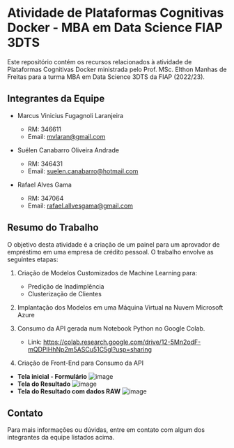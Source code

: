 # Atividade de Plataformas Cognitivas Docker - MBA em Data Science FIAP 3DTS

Este repositório contém os recursos relacionados à atividade de Plataformas Cognitivas Docker ministrada pelo Prof. MSc. Elthon Manhas de Freitas para a turma MBA em Data Science 3DTS da FIAP (2022/23).

## Integrantes da Equipe
- Marcus Vinicius Fugagnoli Laranjeira
  - RM: 346611
  - Email: mvlaran@gmail.com

- Suélen Canabarro Oliveira Andrade
  - RM: 346431
  - Email: suelen.canabarro@hotmail.com

- Rafael Alves Gama
  - RM: 347064
  - Email: rafael.allvesgama@gmail.com

## Resumo do Trabalho
O objetivo desta atividade é a criação de um painel para um aprovador de empréstimo em uma empresa de crédito pessoal. O trabalho envolve as seguintes etapas:

1. Criação de Modelos Customizados de Machine Learning para:
   - Predição de Inadimplência
   - Clusterização de Clientes

2. Implantação dos Modelos em uma Máquina Virtual na Nuvem Microsoft Azure

3. Consumo da API gerada num Notebook Python no Google Colab.
   - Link: https://colab.research.google.com/drive/12-5Mn2odF-mQDPIHhNp2m5ASCu51C5gl?usp=sharing

5. Criação de Front-End para Consumo da API

  - **Tela inicial - Formulário** ![image](https://github.com/mvlaran/plataformas-cognitivas-mlops/assets/19538147/f1c227e4-61cf-42bd-9602-ee0f90d8fdaa)
  - **Tela do Resultado** ![image](https://github.com/mvlaran/plataformas-cognitivas-mlops/assets/19538147/acc49713-76f8-4288-aa14-4acaf8deb43a)
  - **Tela do Resultado com dados RAW** ![image](https://github.com/mvlaran/plataformas-cognitivas-mlops/assets/19538147/a07531ab-cbe0-4574-a0c4-6327acae440c)

## Contato
Para mais informações ou dúvidas, entre em contato com algum dos integrantes da equipe listados acima.
